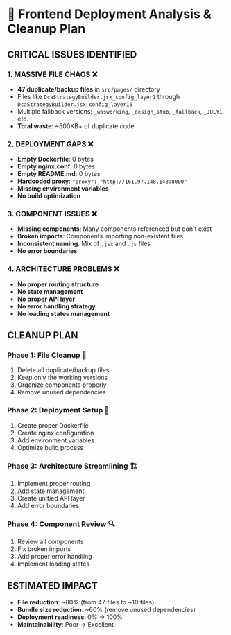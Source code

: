 # 🚨 Frontend Deployment Analysis & Cleanup Plan

## **CRITICAL ISSUES IDENTIFIED**

### **1. MASSIVE FILE CHAOS** ❌
- **47 duplicate/backup files** in `src/pages/` directory
- Files like `DcaStrategyBuilder.jsx_config_layer1` through `DcaStrategyBuilder.jsx_config_layer16`
- Multiple fallback versions: `_wasworking`, `_design_stub`, `_fallback`, `_JULY1`, etc.
- **Total waste**: ~500KB+ of duplicate code

### **2. DEPLOYMENT GAPS** ❌
- **Empty Dockerfile**: 0 bytes
- **Empty nginx.conf**: 0 bytes
- **Empty README.md**: 0 bytes
- **Hardcoded proxy**: `"proxy": "http://161.97.148.148:8000"`
- **Missing environment variables**
- **No build optimization**

### **3. COMPONENT ISSUES** ❌
- **Missing components**: Many components referenced but don't exist
- **Broken imports**: Components importing non-existent files
- **Inconsistent naming**: Mix of `.jsx` and `.js` files
- **No error boundaries**

### **4. ARCHITECTURE PROBLEMS** ❌
- **No proper routing structure**
- **No state management**
- **No proper API layer**
- **No error handling strategy**
- **No loading states management**

## **CLEANUP PLAN**

### **Phase 1: File Cleanup** 🧹
1. Delete all duplicate/backup files
2. Keep only the working versions
3. Organize components properly
4. Remove unused dependencies

### **Phase 2: Deployment Setup** 🚀
1. Create proper Dockerfile
2. Create nginx configuration
3. Add environment variables
4. Optimize build process

### **Phase 3: Architecture Streamlining** 🏗️
1. Implement proper routing
2. Add state management
3. Create unified API layer
4. Add error boundaries

### **Phase 4: Component Review** 🔍
1. Review all components
2. Fix broken imports
3. Add proper error handling
4. Implement loading states

## **ESTIMATED IMPACT**
- **File reduction**: ~80% (from 47 files to ~10 files)
- **Bundle size reduction**: ~60% (remove unused dependencies)
- **Deployment readiness**: 0% → 100%
- **Maintainability**: Poor → Excellent

